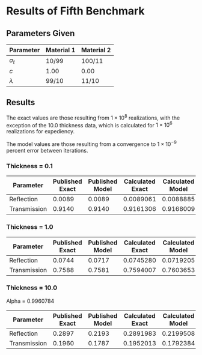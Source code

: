 # Results of Fifth Benchmark

## Parameters Given

Parameter | Material 1 | Material 2
--- | --- | ---
$\sigma_t$ | 10/99 | 100/11
$c$ | 1.00 | 0.00
$\lambda$ | 99/10 | 11/10

## Results

The exact values are those resulting from $1 \times 10^8$ realizations, with the exception of the 10.0 thickness data, which is calculated for $1 \times 10^6$ realizations for expediency.

The model values are those resulting from a convergence to $1 \times 10^{-9}$ percent error between iterations.

### Thickness = 0.1

Parameter | Published Exact | Published Model | Calculated Exact | Calculated Model
--- | --- | --- | --- | ---
Reflection | 0.0089 | 0.0089 | 0.0089061 | 0.0088885
Transmission | 0.9140 | 0.9140 | 0.9161306 | 0.9168009

### Thickness = 1.0

Parameter | Published Exact | Published Model | Calculated Exact | Calculated Model
--- | --- | --- | --- | ---
Reflection | 0.0744 | 0.0717 | 0.0745280 | 0.0719205
Transmission | 0.7588 | 0.7581 | 0.7594007 | 0.7603653

### Thickness = 10.0

Alpha = 0.9960784

Parameter | Published Exact | Published Model | Calculated Exact | Calculated Model | Alpha Closure
--- | --- | --- | --- | --- | ---
Reflection | 0.2897 | 0.2193 | 0.2891983 | 0.2199508 | 0.2203429
Transmission | 0.1960 | 0.1787 | 0.1952013 | 0.1792384 | 0.1798891
